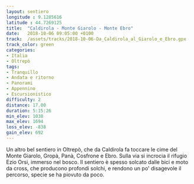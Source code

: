 ```yaml
---
layout: sentiero
longitude : 9.1285616
latitude : 44.7269125
title:  "Caldirola - Monte Giarolo - Monte Ebro"
date:   2018-10-06 09:05:00 +0100
track:  /assets/tracks/2018-10-06-Da_Caldirola_al_Giarolo_e_Ebro.gpx
track_color: green
categories:
- Italia
- Oltrepò
tags:
- Tranquillo
- Andata e ritorno
- Panorami
- Appennino
- Escursionistico
difficulty: 2
distance: 17.00 
duration: 5:15:26
min_elev: 1038
max_elev: 1694
loss_elev: -838
gain_elev: 692
---
```


Un altro bel sentiero in Oltrepò, che da Caldirola fa toccare le cime del Monte Giarolo, Gropà, Panà, Cosfrone e Ebro.
Sulla via si incrocia il rifugio Ezio Orsi, immerso nel bosco.
Il sentiero è spesso solcato dalle bici e moto da cross, che producono profondi solchi, e rendono un po' disagevole il percorso, specie se ha piovuto da poco.
